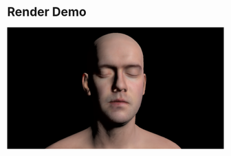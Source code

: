 # Render Demo

<img src="https://raw.githubusercontent.com/coffeenotfound/render_demo/master/.repo/example_screenshot_subsurface_head.png">
